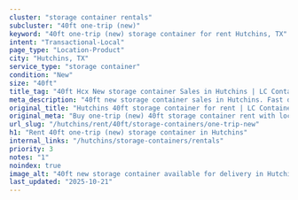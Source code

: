 ```yaml
---
cluster: "storage container rentals"
subcluster: "40ft one-trip (new)"
keyword: "40ft one-trip (new) storage container for rent Hutchins, TX"
intent: "Transactional-Local"
page_type: "Location-Product"
city: "Hutchins, TX"
service_type: "storage container"
condition: "New"
size: "40ft"
title_tag: "40ft Hcx New storage container Sales in Hutchins | LC Container"
meta_description: "40ft new storage container sales in Hutchins. Fast delivery, competitive pricing. Serving storage containers area. Quote ID: FEF. Call (214) 524-4168 for your free quote today."
original_title: "Hutchins 40ft storage container for rent | LC Container"
original_meta: "Buy one-trip (new) 40ft storage container rent with local delivery in Hutchins, TX. LC Container — local Since 2003. Request a fast quote today."
url_slug: "/hutchins/rent/40ft/storage-containers/one-trip-new"
h1: "Rent 40ft one-trip (new) storage container in Hutchins"
internal_links: "/hutchins/storage-containers/rentals"
priority: 3
notes: "1"
noindex: true
image_alt: "40ft new storage container available for delivery in Hutchins"
last_updated: "2025-10-21"
---
```


<!-- TODO: Add unique city/inventory copy, images, and internal links here. -->
